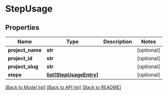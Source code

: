 # StepUsage

## Properties
Name | Type | Description | Notes
------------ | ------------- | ------------- | -------------
**project_name** | **str** |  | [optional] 
**project_id** | **str** |  | [optional] 
**project_slug** | **str** |  | [optional] 
**steps** | [**list[StepUsageEntry]**](StepUsageEntry.md) |  | [optional] 

[[Back to Model list]](../README.md#documentation-for-models) [[Back to API list]](../README.md#documentation-for-api-endpoints) [[Back to README]](../README.md)

